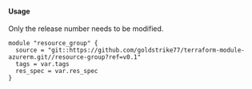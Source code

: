 #### Usage
Only the release number needs to be modified.
```hcl
module "resource_group" {
  source = "git::https://github.com/goldstrike77/terraform-module-azurerm.git//resource-group?ref=v0.1"
  tags = var.tags
  res_spec = var.res_spec
}
```